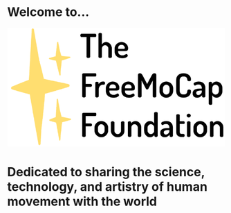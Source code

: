 # Welcome to...
![Alt text](assets/images/freemocap_foundation_logo.png)

# Dedicated to sharing the science, technology, and artistry of human movement with the world

